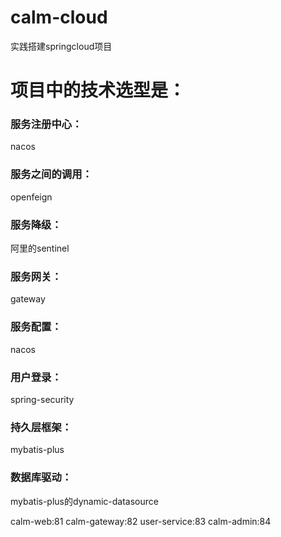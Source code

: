 # calm-cloud
实践搭建springcloud项目

# 项目中的技术选型是：

### 服务注册中心：
nacos

### 服务之间的调用：
openfeign

### 服务降级：
阿里的sentinel

### 服务网关：
gateway

### 服务配置：
nacos

### 用户登录：
spring-security

### 持久层框架：
mybatis-plus

### 数据库驱动：
mybatis-plus的dynamic-datasource

calm-web:81
calm-gateway:82
user-service:83
calm-admin:84
